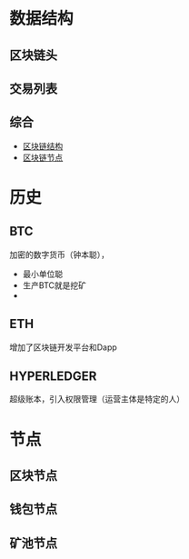 # 数据结构
## 区块链头
## 交易列表
## 综合
- [区块链结构](https://anders.com/blockchain)
- [区块链节点](https://bitnodes.earn.com)

# 历史
## BTC
加密的数字货币（钟本聪），
- 最小单位聪
- 生产BTC就是挖矿
- 


## ETH
增加了区块链开发平台和Dapp

## HYPERLEDGER
超级账本，引入权限管理（运营主体是特定的人）

# 节点
## 区块节点
## 钱包节点
## 矿池节点

